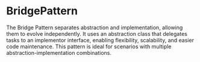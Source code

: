 # BridgePattern
The Bridge Pattern separates abstraction and implementation, allowing them to evolve independently. It uses an abstraction class that delegates tasks to an implementor interface, enabling flexibility, scalability, and easier code maintenance. This pattern is ideal for scenarios with multiple abstraction-implementation combinations.
